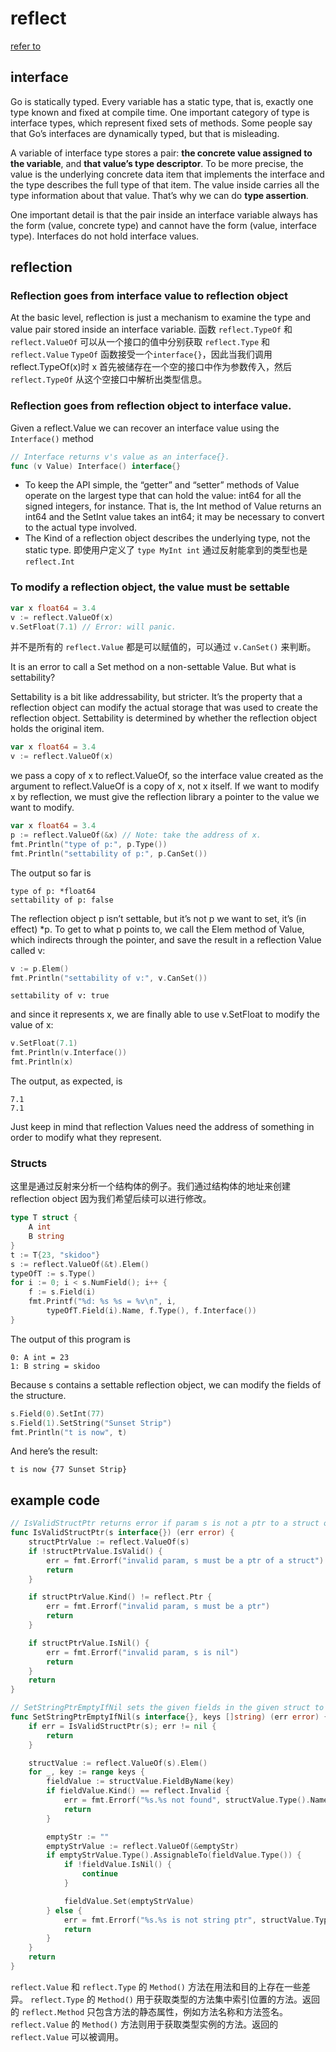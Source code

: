 # reflect

[refer to](https://go.dev/blog/laws-of-reflection)

## interface

Go is statically typed. Every variable has a static type, that is, exactly one type known and fixed at compile time. One important category of type is interface types, which represent fixed sets of methods. Some people say that Go’s interfaces are dynamically typed, but that is misleading.

A variable of interface type stores a pair: **the concrete value assigned to the variable**, and **that value’s type descriptor**. To be more precise, the value is the underlying concrete data item that implements the interface and the type describes the full type of that item. The value inside carries all the type information about that value. That’s why we can do **type assertion**.

One important detail is that the pair inside an interface variable always has the form (value, concrete type) and cannot have the form (value, interface type). Interfaces do not hold interface values.

## reflection

### Reflection goes from interface value to reflection object

At the basic level, reflection is just a mechanism to examine the type and value pair stored inside an interface variable.
函数 `reflect.TypeOf` 和 `reflect.ValueOf` 可以从一个接口的值中分别获取 `reflect.Type` 和 `reflect.Value`
`TypeOf` 函数接受一个`interface{}`，因此当我们调用 reflect.TypeOf(x)时 x 首先被储存在一个空的接口中作为参数传入，然后 `reflect.TypeOf` 从这个空接口中解析出类型信息。

### Reflection goes from reflection object to interface value.

Given a reflect.Value we can recover an interface value using the `Interface()` method

```go
// Interface returns v's value as an interface{}.
func (v Value) Interface() interface{}
```

- To keep the API simple, the “getter” and “setter” methods of Value operate on the largest type that can hold the value: int64 for all the signed integers, for instance. That is, the Int method of Value returns an int64 and the SetInt value takes an int64; it may be necessary to convert to the actual type involved.
- The Kind of a reflection object describes the underlying type, not the static type. 即使用户定义了 `type MyInt int` 通过反射能拿到的类型也是 `reflect.Int`

### To modify a reflection object, the value must be settable

```go
var x float64 = 3.4
v := reflect.ValueOf(x)
v.SetFloat(7.1) // Error: will panic.
```

并不是所有的 `reflect.Value` 都是可以赋值的，可以通过 `v.CanSet()` 来判断。

It is an error to call a Set method on a non-settable Value. But what is settability?

Settability is a bit like addressability, but stricter. It’s the property that a reflection object can modify the actual storage that was used to create the reflection object. Settability is determined by whether the reflection object holds the original item.

```go
var x float64 = 3.4
v := reflect.ValueOf(x)
```

we pass a copy of x to reflect.ValueOf, so the interface value created as the argument to reflect.ValueOf is a copy of x, not x itself. If we want to modify x by reflection, we must give the reflection library a pointer to the value we want to modify.

```go
var x float64 = 3.4
p := reflect.ValueOf(&x) // Note: take the address of x.
fmt.Println("type of p:", p.Type())
fmt.Println("settability of p:", p.CanSet())
```

The output so far is

```
type of p: *float64
settability of p: false
```

The reflection object p isn’t settable, but it’s not p we want to set, it’s (in effect) \*p. To get to what p points to, we call the Elem method of Value, which indirects through the pointer, and save the result in a reflection Value called v:

```go
v := p.Elem()
fmt.Println("settability of v:", v.CanSet())
```

```
settability of v: true
```

and since it represents x, we are finally able to use v.SetFloat to modify the value of x:

```go
v.SetFloat(7.1)
fmt.Println(v.Interface())
fmt.Println(x)
```

The output, as expected, is

```
7.1
7.1
```

Just keep in mind that reflection Values need the address of something in order to modify what they represent.

### Structs

这里是通过反射来分析一个结构体的例子。我们通过结构体的地址来创建 reflection object 因为我们希望后续可以进行修改。

```go
type T struct {
    A int
    B string
}
t := T{23, "skidoo"}
s := reflect.ValueOf(&t).Elem()
typeOfT := s.Type()
for i := 0; i < s.NumField(); i++ {
    f := s.Field(i)
    fmt.Printf("%d: %s %s = %v\n", i,
        typeOfT.Field(i).Name, f.Type(), f.Interface())
}
```

The output of this program is

```
0: A int = 23
1: B string = skidoo
```

Because s contains a settable reflection object, we can modify the fields of the structure.

```go
s.Field(0).SetInt(77)
s.Field(1).SetString("Sunset Strip")
fmt.Println("t is now", t)
```

And here’s the result:

```
t is now {77 Sunset Strip}
```

## example code

```go
// IsValidStructPtr returns error if param s is not a ptr to a struct or s is nil.
func IsValidStructPtr(s interface{}) (err error) {
	structPtrValue := reflect.ValueOf(s)
	if !structPtrValue.IsValid() {
		err = fmt.Errorf("invalid param, s must be a ptr of a struct")
		return
	}

	if structPtrValue.Kind() != reflect.Ptr {
		err = fmt.Errorf("invalid param, s must be a ptr")
		return
	}

	if structPtrValue.IsNil() {
		err = fmt.Errorf("invalid param, s is nil")
		return
	}
	return
}

// SetStringPtrEmptyIfNil sets the given fields in the given struct to empty string ptr if the field is nil.
func SetStringPtrEmptyIfNil(s interface{}, keys []string) (err error) {
	if err = IsValidStructPtr(s); err != nil {
		return
	}

	structValue := reflect.ValueOf(s).Elem()
	for _, key := range keys {
		fieldValue := structValue.FieldByName(key)
		if fieldValue.Kind() == reflect.Invalid {
			err = fmt.Errorf("%s.%s not found", structValue.Type().Name(), key)
			return
		}

		emptyStr := ""
		emptyStrValue := reflect.ValueOf(&emptyStr)
		if emptyStrValue.Type().AssignableTo(fieldValue.Type()) {
			if !fieldValue.IsNil() {
				continue
			}

			fieldValue.Set(emptyStrValue)
		} else {
			err = fmt.Errorf("%s.%s is not string ptr", structValue.Type().Name(), key)
			return
		}
	}
	return
}
```

`reflect.Value` 和 `reflect.Type` 的 `Method()` 方法在用法和目的上存在一些差异。
`reflect.Type` 的 `Method()` 用于获取类型的方法集中索引位置的方法。返回的 `reflect.Method` 只包含方法的静态属性，例如方法名称和方法签名。
`reflect.Value` 的 `Method()` 方法则用于获取类型实例的方法。返回的 `reflect.Value` 可以被调用。
